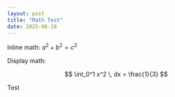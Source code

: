 ```yaml
---
layout: post
title: "Math Test"
date: 2025-06-18
---
```


Inline math: $a^2 + b^2 = c^2$

Display math:

$$
\int_0^1 x^2 \, dx = \frac{1}{3}
$$

Test